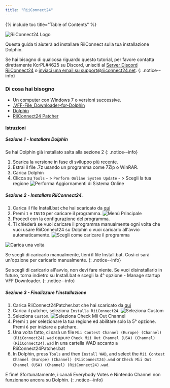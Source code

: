 ```yaml
---
title: "RiiConnect24"
---
```


{% include toc title="Table of Contents" %}

![RiiConnect24 Logo](/images/WiiRC24Logo.jpg)

Questa guida ti aiuterà ad installare RiiConnect sulla tua installazione Dolphin.

Se hai bisogno di qualcosa riguardo questo tutorial, per favore contatta direttamente KcrPL#4625 su Discord, unisciti al [Server Discord RiiConnect24](https://discord.gg/b4Y7jfD) o [inviaci una email su support@riiconnect24.net](mailto:support@riiconnect24.net).
{: .notice--info}

### Di cosa hai bisogno
* Un computer con Windows 7 o versioni successive.
* [.VFF-File_Downloader-for-Dolphin](https://github.com/RiiConnect24/.VFF-File-Downloader-for-Dolphin/releases)
* [Dolphin](https://dolphin-emu.org/download/)
* [RiiConnect24 Patcher](https://github.com/RiiConnect24/RiiConnect24-Patcher/releases)

#### Istruzioni

##### Sezione 1 - Installare Dolphin

Se hai Dolphin già installato salta alla sezione 2
{: .notice--info}

1. Scarica la versione in fase di sviluppo più recente.
2. Estrai il file .7z usando un programma come 7Zip o WinRAR.
3. Carica Dolphin
4. Clicca su `Tools` - > `Perform Online System Update` - > Scegli la tua regione ![Performa Aggiornamenti di Sistema Online](/images/Dolphin_RC24/1.jpg)

##### Sezione 2 - Installare RiiConnect24.

1. Carica il file Install.bat che hai scaricato da [qui](https://github.com/RiiConnect24/.VFF-File-Downloader-for-Dolphin/releases)
2. Premi `1` e `INVIO` per caricare il programma. ![Menù Principale](/images/Dolphin_RC24/2.jpg)
3. Procedi con la configurazione del programma.
4. Ti chiederà se vuoi caricare il programma manualmente ogni volta che vuoi usare RiiConnect24 su Dolphin o vuoi caricarlo all'avvio automaticamente. ![Scegli come caricare il programma](/images/Dolphin_RC24/3.jpg)

![Carica una volta](/images/Dolphin_RC24/4.jpg)

Se scegli di caricarlo manualmente, tieni il file Install.bat. Così ci sarà un'opzione per caricarlo manualmente.
{: .notice--info}

Se scegli di caricarlo all'avvio, non devi fare niente. Se vuoi disinstallarlo in futuro, torna indietro su Install.bat e scegli la 4° opzione - Manage startup VFF Downloader.
{: .notice--info}

##### Sezione 3 - Finalizzare l'installazione

1. Carica RiiConnect24Patcher.bat che hai scaricato da [qui](https://github.com/RiiConnect24/RiiConnect24-Patcher/releases)
2. Carica il patcher, seleziona `Installa RiiConnect24`. ![Seleziona Custom](/images/Dolphin_RC24/5.jpg)
3. Seleziona `Custom`. ![Seleziona Check Mii Out Channel](/images/Dolphin_RC24/6.jpg)
4. Premi `1` per selezionare la tua regione ed abilitare solo la 5° opzione. Premi `6` per iniziare a patchare.
5. Una volta fatto, ci sarà un file `Mii Contest Channel (Europe) (Channel) (RiiConnect24).wad` oppure `Check Mii Out Channel (USA) (Channel) (RiiConnect24).wad` in una cartella WAD accanto a RiiConnect24Patcher.bat
6. In Dolphin, press `Tools` and then `Install WAD`, and select the `Mii Contest Channel (Europe) (Channel) (RiiConnect24).wad` or `Check Mii Out Channel (USA) (Channel) (RiiConnect24).wad`.

E fine! Sfortunatamente, i canali Everybody Votes e Nintendo Channel non funzionano ancora su Dolphin.
{: .notice--info}

